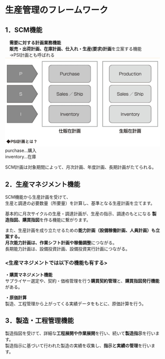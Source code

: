 # 生産管理のフレームワーク

## 1．SCM機能
　**需要に対する計画業務機能**  
　**販売・出荷計画、在庫計画、仕入れ・生産(要求)計画**を立案する機能  
　→PSI計画とも呼ばれる  
![alt text](img/PSI計画とは.png)
purchase…購入  
inventory…在庫  

SCM計画は対象期間によって、月次計画、年度計画、長期計画がたてられる。

## 2．生産マネジメント機能
SCM機能から生産計画を受けて、  
生産と調達の必要数量（所要量）を計算し、基準となる生産計画を立てます。  

基本的に月次サイクルの生産・調達計画が、生産の指示、調達のもとになる
**製造指図、購買指図**を作る機能に繋がります。

また、生産計画を成り立たせるための**能力計画（設備稼働計画、人員計画）**も立案する。  
月次能力計画は、**作業シフト計画**や**稼働調整**につながる。  
長期能力計画は、設備投資計画、設備投資実行計画につながる。  

### <生産マネジメントでは以下の機能も有する>
**・購買マネジメント機能**  
サプライヤー選定や、契約・価格管理を行う**購買契約管理**と、**購買指図発行機能**がある。  

**・原価計算**  
製造、工程管理から上がってくる実績データをもとに、原価計算を行う。  

## 3．製造・工程管理機能
製造指図を受けて、詳細な**工程展開や作業展開**を行い、続いて**製造指示**を行います。  
製造指示に基づいて行われた製造の実績を収集し、**指示と実績の管理**を行います。  
